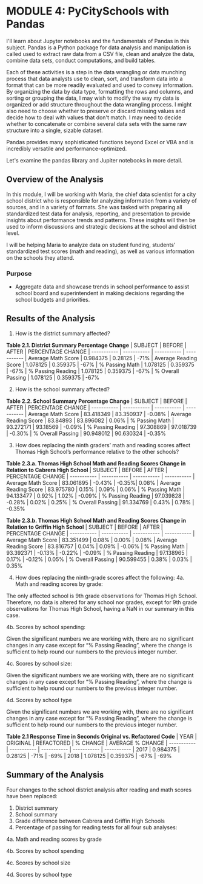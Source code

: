 # MODULE 4: PyCitySchools with Pandas

I'll learn about Jupyter notebooks and the fundamentals of Pandas in this subject. Pandas is a Python package for data analysis and manipulation is called used to extract raw data from a CSV file, clean and analyze the data, combine data sets, conduct computations, and build tables. 

Each of these activities is a step in the data wrangling or data munching process that data analysts use to clean, sort, and transform data into a format that can be more readily evaluated and used to convey information. By organizing the data by data type, formatting the rows and columns, and sorting or grouping the data, I may wish to modify the way my data is organized or add structure throughout the data wrangling process. I might also need to choose whether to preserve or discard missing values and decide how to deal with values that don't match. I may need to decide whether to concatenate or combine several data sets with the same raw structure into a single, sizable dataset.

Pandas provides many sophisticated functions beyond Excel or VBA and is incredibly versatile and performance-optimized.

Let's examine the pandas library and Jupiter notebooks in more detail.

## Overview of the Analysis
In this module, I will be working with Maria, the chief data scientist for a city school district who is responsible for analyzing information from a variety of sources, and in a variety of formats. She was tasked with preparing all standardized test data for analysis, reporting, and presentation to provide insights about performance trends and patterns. These insights will then be used to inform discussions and strategic decisions at the school and district level.

I will be helping Maria to analyze data on student funding, students’ standardized test scores (math and reading), as well as various information on the schools they attend. 

### Purpose
* Aggregate data and showcase trends in school performance to assist school board and superintendent in making decisions regarding the school budgets and priorities.

## Results of the Analysis
1. How is the district summary affected? 

**Table 2.1. District Summary Percentage Change**
| SUBJECT | BEFORE | AFTER | PERCENTAGE CHANGE
| ----------- | ----------- | ----------- | -----------
| Average Math Score | 0.984375 | 0.28125 | -71%
| Average Reading Score | 1.078125 | 0.359375 | -67%
| % Passing Math | 1.078125 | 0.359375 | -67%
| % Passing Reading | 1.078125 | 0.359375 | -67%
| % Overall Passing | 1.078125 | 0.359375 | -67%

2. How is the school summary affected? 

**Table 2.2. School Summary Percentage Change**
| SUBJECT | BEFORE | AFTER | PERCENTAGE CHANGE
| ----------- | ----------- | ----------- | -----------
| Average Math Score | 83.418349 | 83.350937 | -0.08%
| Average Reading Score | 83.84893 | 83.896082 | 0.06%
| % Passing Math | 93.272171 | 93.18569 | -0.09%
| % Passing Reading | 97.308869 | 97.018739 | -0.30%
| % Overall Passing | 90.948012 | 90.630324 | -0.35%

3. How does replacing the ninth graders’ math and reading scores affect Thomas High School’s performance relative to the other schools? 

**Table 2.3.a. Thomas High School Math and Reading Scores Change in Relation to Cabrera High School**
| SUBJECT | BEFORE | AFTER | PERCENTAGE CHANGE
| ----------- | ----------- | ----------- | -----------
| Average Math Score | 83.061895 | -0.43% | -0.35%| 0.08%
| Average Reading Score | 83.975780 | 0.15% | 0.09% | 0.06%
| % Passing Math | 94.133477 | 0.92% | 1.02% | -0.09%
| % Passing Reading | 97.039828 | -0.28% | 0.02% | 0.25%
| % Overall Passing | 91.334769 | 0.43% | 0.78% | -0.35%

**Table 2.3.b. Thomas High School Math and Reading Scores Change in Relation to Griffin High School**
| SUBJECT | BEFORE | AFTER | PERCENTAGE CHANGE
| ----------- | ----------- | ----------- | -----------
| Average Math Score | 83.351499 | 0.08% | 0.00% | 0.08%
| Average Reading Score | 83.816757 | 0.04% | 0.09% | -0.06%
| % Passing Math | 93.392371 | -0.13% | -0.22% | -0.09%
| % Passing Reading | 97.138965 | 0.17% | -0.12% | 0.05%
| % Overall Passing | 90.599455 | 0.38% | 0.03% | 0.35%

4. How does replacing the ninth-grade scores affect the following: 
  4a. Math and reading scores by grade:
  
The only affected school is 9th grade observations for Thomas High School. Therefore, no data is altered for any school nor grades, except for 9th grade observations for Thomas High School, having a NaN in our summary in this case.

  4b. Scores by school spending:
  
Given the significant numbers we are working with, there are no significant changes in any case except for “% Passing Reading”, where the change is sufficient to help round our numbers to the previous integer number.

  4c. Scores by school size:

Given the significant numbers we are working with, there are no significant changes in any case except for “% Passing Reading”, where the change is sufficient to help round our numbers to the previous integer number.
  
  4d. Scores by school type

Given the significant numbers we are working with, there are no significant changes in any case except for “% Passing Reading”, where the change is sufficient to help round our numbers to the previous integer number.


**Table 2.1 Response Time in Seconds Original vs. Refactored Code**
| YEAR | ORIGINAL | REFACTORED | % CHANGE | AVERAGE % CHANGE
| ----------- | ----------- | ----------- | ----------- | -----------
| 2017 | 0.984375 | 0.28125 | -71% | -69%
| 2018 | 1.078125 | 0.359375 | -67% | -69%

## Summary of the Analysis
Four changes to the school district analysis after reading and math scores have been replaced:
1. District summary
2. School summary
3. Grade difference between Cabrera and Griffin High Schools
4. Percentage of passing for reading tests for all four sub analyses: 

  4a. Math and reading scores by grade 
  
  4b. Scores by school spending 
  
  4c. Scores by school size 
  
  4d. Scores by school type
